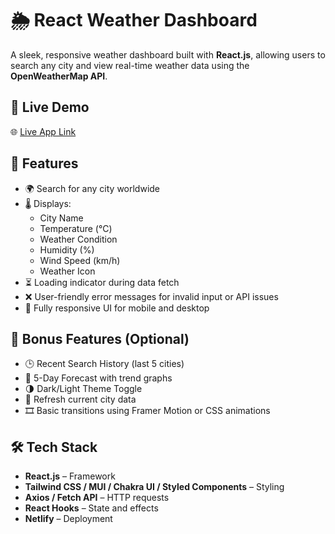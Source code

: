 # 🌦️ React Weather Dashboard

A sleek, responsive weather dashboard built with **React.js**, allowing users to search any city and view real-time weather data using the **OpenWeatherMap API**.

## 🔗 Live Demo

🌐 [Live App Link](https://lambent-fenglisu-df1ca5.netlify.app/)

## 📌 Features

- 🌍 Search for any city worldwide
- 🌡️ Displays:
  - City Name
  - Temperature (°C)
  - Weather Condition
  - Humidity (%)
  - Wind Speed (km/h)
  - Weather Icon
- ⏳ Loading indicator during data fetch
- ❌ User-friendly error messages for invalid input or API issues
- 📱 Fully responsive UI for mobile and desktop

## 🚀 Bonus Features (Optional)

- 🕒 Recent Search History (last 5 cities)
- 📅 5-Day Forecast with trend graphs
- 🌗 Dark/Light Theme Toggle
- 🔄 Refresh current city data
- 🎞️ Basic transitions using Framer Motion or CSS animations

## 🛠 Tech Stack

- **React.js** – Framework
- **Tailwind CSS / MUI / Chakra UI / Styled Components** – Styling
- **Axios / Fetch API** – HTTP requests
- **React Hooks** – State and effects
- **Netlify** – Deployment

